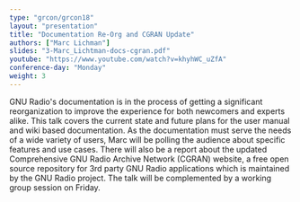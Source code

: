 ```yaml
---
type: "grcon/grcon18"
layout: "presentation"
title: "Documentation Re-Org and CGRAN Update"
authors: ["Marc Lichman"]
slides: "3-Marc_Lichtman-docs-cgran.pdf"
youtube: "https://www.youtube.com/watch?v=khyhWC_uZfA"
conference-day: "Monday"
weight: 3
---
```

GNU Radio's documentation is in the process of getting a significant reorganization to improve the experience for both newcomers and experts alike. This talk covers the current state and future plans for the user manual and wiki based documentation. As the documentation must serve the needs of a wide variety of users, Marc will be polling the audience about specific features and use cases. There will also be a report about the updated Comprehensive GNU Radio Archive Network (CGRAN) website, a free open source repository for 3rd party GNU Radio applications which is maintained by the GNU Radio project. The talk will be complemented by a working group session on Friday.

